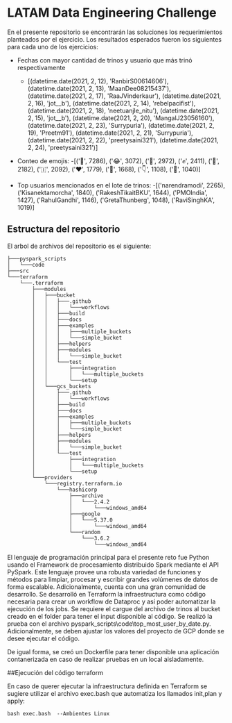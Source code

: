# LATAM Data Engineering Challenge

En el presente repositorio se encontrarán las soluciones los requerimientos planteados por el ejercicio. 
Los resultados esperados fueron los siguientes para cada uno de los ejercicios: 

- Fechas con mayor cantidad de trinos y usuario que más trinó respectivamente
    - [(datetime.date(2021, 2, 12), 'RanbirS00614606'), (datetime.date(2021, 2, 13), 'MaanDee08215437'), (datetime.date(2021, 2, 17), 'RaaJVinderkaur'), (datetime.date(2021, 2, 16), 'jot__b'), (datetime.date(2021, 2, 14), 'rebelpacifist'), (datetime.date(2021, 2, 18), 'neetuanjle_nitu'), (datetime.date(2021, 2, 15), 'jot__b'), (datetime.date(2021, 2, 20), 'MangalJ23056160'), (datetime.date(2021, 2, 23), 'Surrypuria'), (datetime.date(2021, 2, 19), 'Preetm91'), (datetime.date(2021, 2, 21), 'Surrypuria'), (datetime.date(2021, 2, 22), 'preetysaini321'), (datetime.date(2021, 2, 24), 'preetysaini321')]

- Conteo de emojis: 
    -[('🙏', 7286), ('😂', 3072), ('🚜', 2972), ('✊', 2411), ('🌾', 2182), ('🇮', 2092), ('❤', 1779), ('🤣', 1668), ('👇', 1108), ('💚', 1040)]

- Top usuarios mencionados en el lote de trinos: 
    -[('narendramodi', 2265), ('Kisanektamorcha', 1840), ('RakeshTikaitBKU', 1644), ('PMOIndia', 1427), ('RahulGandhi', 1146), ('GretaThunberg', 1048), ('RaviSinghKA', 1019)]

## Estructura del repositorio

El arbol de archivos del repositorio es el siguiente: 
```
├───pyspark_scripts
│   └───code
├───src
└───terraform
    └───.terraform
        ├───modules
        │   ├───bucket
        │   │   ├───.github
        │   │   │   └───workflows
        │   │   ├───build
        │   │   ├───docs
        │   │   ├───examples
        │   │   │   ├───multiple_buckets
        │   │   │   └───simple_bucket
        │   │   ├───helpers
        │   │   ├───modules
        │   │   │   └───simple_bucket
        │   │   └───test
        │   │       ├───integration
        │   │       │   └───multiple_buckets
        │   │       └───setup
        │   └───gcs_buckets
        │       ├───.github
        │       │   └───workflows
        │       ├───build
        │       ├───docs
        │       ├───examples
        │       │   ├───multiple_buckets
        │       │   └───simple_bucket
        │       ├───helpers
        │       ├───modules
        │       │   └───simple_bucket
        │       └───test
        │           ├───integration
        │           │   └───multiple_buckets
        │           └───setup
        └───providers
            └───registry.terraform.io
                └───hashicorp
                    ├───archive
                    │   └───2.4.2
                    │       └───windows_amd64
                    ├───google
                    │   └───5.37.0
                    │       └───windows_amd64
                    └───random
                        └───3.6.2
                            └───windows_amd64
```
El lenguaje de programación principal para el presente reto fue Python usando el Framework de procesamiento distribuido Spark mediante el API PySpark. Este lenguaje provee una robusta variedad de funciones y métodos para limpiar, procesar y escribir grandes volúmenes de datos de forma escalable. Adicionalmente, cuenta con una gran comunidad de desarrollo.
Se desarrolló en Terraform la infraestructura como código necesaria para crear un workflow de Dataproc y así poder automatizar la ejecución de los jobs. 
Se requiere el cargue del archivo de trinos al bucket creado en el folder para tener el input disponible al código. Se realizó la prueba con el archivo pyspark_scripts\code\top_most_user_by_date.py. 
Adicionalmente, se deben ajustar los valores del proyecto de GCP donde se desee ejecutar el código. 

De igual forma, se creó un Dockerfile para tener disponible una aplicación contanerizada en caso de realizar pruebas en un local aisladamente. 

##Ejecución del código terraform

En caso de querer ejecutar la infraestructura definida en Terraform se sugiere utilizar el archivo exec.bash que automatiza los llamados init,plan y apply: 
```
bash exec.bash  --Ambientes Linux
```